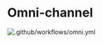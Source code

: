 # Omni-channel
![.github/workflows/omni.yml](https://github.com/goshatravin/omni-channel/workflows/.github/workflows/omni.yml/badge.svg)
